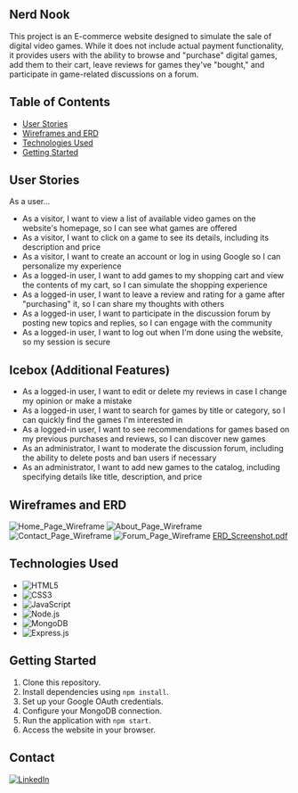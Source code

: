## Nerd Nook

This project is an E-commerce website designed to simulate the sale of digital video games. While it does not include actual payment functionality, it provides users with the ability to browse and "purchase" digital games, add them to their cart, leave reviews for games they've "bought," and participate in game-related discussions on a forum.



## Table of Contents

- [User Stories](#user-stories)
- [Wireframes and ERD](#wireframes-and-erd)
- [Technologies Used](#technologies-used)
- [Getting Started](#getting-started)



## User Stories

As a user...

- As a visitor, I want to view a list of available video games on the website's homepage, so I can see what games are offered
- As a visitor, I want to click on a game to see its details, including its description and price
- As a visitor, I want to create an account or log in using Google so I can personalize my experience
- As a logged-in user, I want to add games to my shopping cart and view the contents of my cart, so I can simulate the shopping experience
- As a logged-in user, I want to leave a review and rating for a game after "purchasing" it, so I can share my thoughts with others
- As a logged-in user, I want to participate in the discussion forum by posting new topics and replies, so I can engage with the community
- As a logged-in user, I want to log out when I'm done using the website, so my session is secure

## Icebox (Additional Features)

- As a logged-in user, I want to edit or delete my reviews in case I change my opinion or make a mistake
- As a logged-in user, I want to search for games by title or category, so I can quickly find the games I'm interested in
- As a logged-in user, I want to see recommendations for games based on my previous purchases and reviews, so I can discover new games
- As an administrator, I want to moderate the discussion forum, including the ability to delete posts and ban users if necessary
- As an administrator, I want to add new games to the catalog, including specifying details like title, description, and price


  
## Wireframes and ERD

![Home_Page_Wireframe](https://github.com/brendinsgit/Nerd_Nook/assets/139824521/9105dd45-5f17-4172-a7f7-985a665740f9)
![About_Page_Wireframe](https://github.com/brendinsgit/Nerd_Nook/assets/139824521/20f9f30d-3565-46a8-b825-fd31827a67e8)
![Contact_Page_Wireframe](https://github.com/brendinsgit/Nerd_Nook/assets/139824521/38878194-feba-47a9-a0bd-1e23220a4077)
![Forum_Page_Wireframe](https://github.com/brendinsgit/Nerd_Nook/assets/139824521/b9932821-73c5-4c60-ad44-289b464d5683)
[ERD_Screenshot.pdf](https://github.com/brendinsgit/Nerd_Nook/files/12464913/ERD_Screenshot.pdf)





## Technologies Used

- ![HTML5](https://img.shields.io/badge/-HTML5-E34F26?logo=html5&logoColor=white&style=flat)
- ![CSS3](https://img.shields.io/badge/-CSS3-1572B6?logo=css3&logoColor=white&style=flat)
- ![JavaScript](https://img.shields.io/badge/-JavaScript-F7DF1E?logo=javascript&logoColor=black&style=flat)
- ![Node.js](https://img.shields.io/badge/-Node.js-339933?logo=node.js&logoColor=white&style=flat)
- ![MongoDB](https://img.shields.io/badge/-MongoDB-47A248?logo=mongodb&logoColor=white&style=flat)
- ![Express.js](https://img.shields.io/badge/-Express.js-000000?logo=express&logoColor=white&style=flat)


## Getting Started

1. Clone this repository.
2. Install dependencies using `npm install`.
3. Set up your Google OAuth credentials.
4. Configure your MongoDB connection.
5. Run the application with `npm start`.
6. Access the website in your browser.

## Contact

[![LinkedIn](https://img.shields.io/badge/-LinkedIn-0077B5?logo=linkedin&logoColor=white&style=flat)](https://www.linkedin.com/in/brendinmoss/)
